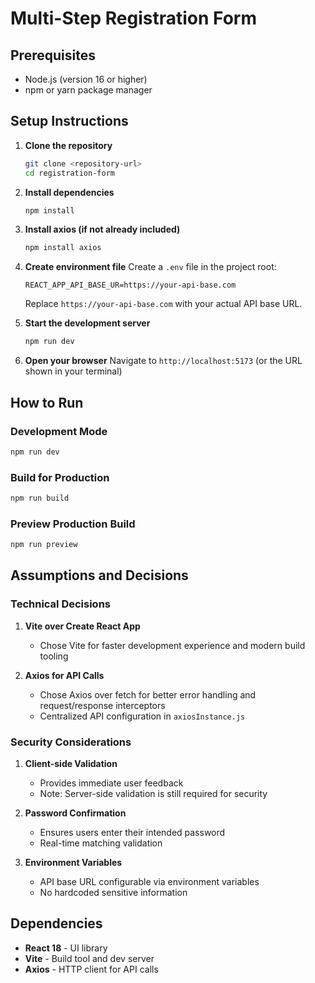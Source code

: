 # Multi-Step Registration Form

## Prerequisites

- Node.js (version 16 or higher)
- npm or yarn package manager

## Setup Instructions

1. **Clone the repository**
   ```bash
   git clone <repository-url>
   cd registration-form
   ```

2. **Install dependencies**
   ```bash
   npm install
   ```

3. **Install axios (if not already included)**
   ```bash
   npm install axios
   ```

4. **Create environment file**
   Create a `.env` file in the project root:
   ```env
   REACT_APP_API_BASE_UR=https://your-api-base.com
   ```
   Replace `https://your-api-base.com` with your actual API base URL.

5. **Start the development server**
   ```bash
   npm run dev
   ```

6. **Open your browser**
   Navigate to `http://localhost:5173` (or the URL shown in your terminal)

## How to Run

### Development Mode
```bash
npm run dev
```

### Build for Production
```bash
npm run build
```

### Preview Production Build
```bash
npm run preview
```

## Assumptions and Decisions

### Technical Decisions

1. **Vite over Create React App**
   - Chose Vite for faster development experience and modern build tooling

3. **Axios for API Calls**
   - Chose Axios over fetch for better error handling and request/response interceptors
   - Centralized API configuration in `axiosInstance.js`


### Security Considerations

1. **Client-side Validation**
   - Provides immediate user feedback
   - Note: Server-side validation is still required for security

2. **Password Confirmation**
   - Ensures users enter their intended password
   - Real-time matching validation

3. **Environment Variables**
   - API base URL configurable via environment variables
   - No hardcoded sensitive information

## Dependencies

- **React 18** - UI library
- **Vite** - Build tool and dev server
- **Axios** - HTTP client for API calls
